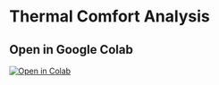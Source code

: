 # Thermal Comfort Analysis

## Open in Google Colab

[![Open in Colab](https://colab.research.google.com/assets/colab-badge.svg)](https://colab.research.google.com/github/wri/cities-heat-workspace/blob/thermalcomfort-analysis/notebooks/cape-town/thermalcomfort_statistics.ipynb)
